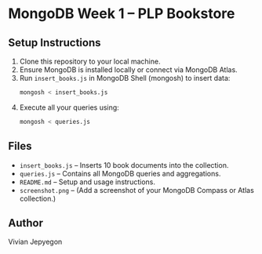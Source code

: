 # MongoDB Week 1 – PLP Bookstore

## Setup Instructions
1. Clone this repository to your local machine.
2. Ensure MongoDB is installed locally or connect via MongoDB Atlas.
3. Run `insert_books.js` in MongoDB Shell (mongosh) to insert data:
   ```bash
   mongosh < insert_books.js
   ```
4. Execute all your queries using:
   ```bash
   mongosh < queries.js
   ```

## Files
- `insert_books.js` – Inserts 10 book documents into the collection.
- `queries.js` – Contains all MongoDB queries and aggregations.
- `README.md` – Setup and usage instructions.
- `screenshot.png` – (Add a screenshot of your MongoDB Compass or Atlas collection.)

## Author
Vivian Jepyegon
